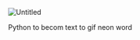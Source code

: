 ![Untitled](https://github.com/user-attachments/assets/2d8becd3-3768-4b31-989f-9ccc9185d261)



Python to becom text to gif neon word
